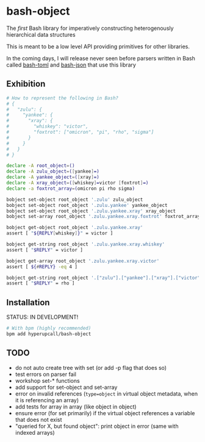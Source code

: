 # bash-object

The _first_ Bash library for imperatively constructing heterogenously hierarchical data structures

This is meant to be a low level API providing primitives for other libraries.

In the coming days, I will release never seen before parsers written in Bash called [bash-toml](https://github.com/hyperupcall/bash-toml) and [bash-json](https://github.com/hyperupcall/bash-json) that use this library

## Exhibition

```sh
# How to represent the following in Bash?
# {
#   "zulu": {
#     "yankee": {
#       "xray": {
#         "whiskey": "victor",
#         "foxtrot": ["omicron", "pi", "rho", "sigma"]
#       }
#     }
#   }
# }

declare -A root_object=()
declare -A zulu_object=([yankee]=)
declare -A yankee_object=([xray]=)
declare -A xray_object=([whiskey]=victor [foxtrot]=)
declare -a foxtrot_array=(omicron pi rho sigma)

bobject set-object root_object '.zulu' zulu_object
bobject set-object root_object '.zulu.yankee' yankee_object
bobject set-object root_object '.zulu.yankee.xray' xray_object
bobject set-array root_object '.zulu.yankee.xray.foxtrot' foxtrot_array

bobject get-object root_object '.zulu.yankee.xray'
assert [ "${REPLY[whiskey]}" = victor ]

bobject get-string root_object '.zulu.yankee.xray.whiskey'
assert [ "$REPLY" = victor ]

bobject get-array root_object '.zulu.yankee.xray.victor'
assert [ ${#REPLY} -eq 4 ]

bobject get-string root_object '.["zulu"].["yankee"].["xray"].["victor"].[2]'
assert [ "$REPLY" = rho ]
```

## Installation

STATUS: IN DEVELOPMENT!

```sh
# With bpm (highly recommended)
bpm add hyperupcall/bash-object
```

## TODO
- do not auto create tree with set (or add -p flag that does so)
- test errors on parser fail
- workshop set-* functions
- add support for set-object and set-array
- error on invalid references (`type=object` in virtual object metadata, when it is referencing an array)
- add tests for array in array (like object in object)
- ensure error (for set primarily) if the virtual object references a variable that does not exist
- "queried for X, but found object": print object in error (same with indexed arrays)
